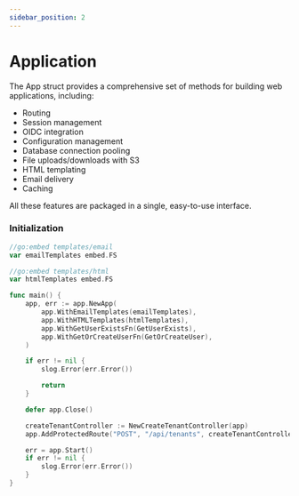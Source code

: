 ```yaml
---
sidebar_position: 2
---
```


# Application

The App struct provides a comprehensive set of methods for building web applications, including:

- Routing
- Session management
- OIDC integration
- Configuration management
- Database connection pooling
- File uploads/downloads with S3
- HTML templating
- Email delivery
- Caching

All these features are packaged in a single, easy-to-use interface.

### Initialization

```go
//go:embed templates/email
var emailTemplates embed.FS

//go:embed templates/html
var htmlTemplates embed.FS

func main() {
	app, err := app.NewApp(
		app.WithEmailTemplates(emailTemplates),
		app.WithHTMLTemplates(htmlTemplates),
		app.WithGetUserExistsFn(GetUserExists),
		app.WithGetOrCreateUserFn(GetOrCreateUser),
	)

	if err != nil {
		slog.Error(err.Error())

		return
	}

	defer app.Close()

	createTenantController := NewCreateTenantController(app)
	app.AddProtectedRoute("POST", "/api/tenants", createTenantController.CreateTenantHandler)

	err = app.Start()
	if err != nil {
		slog.Error(err.Error())
	}
}
```
